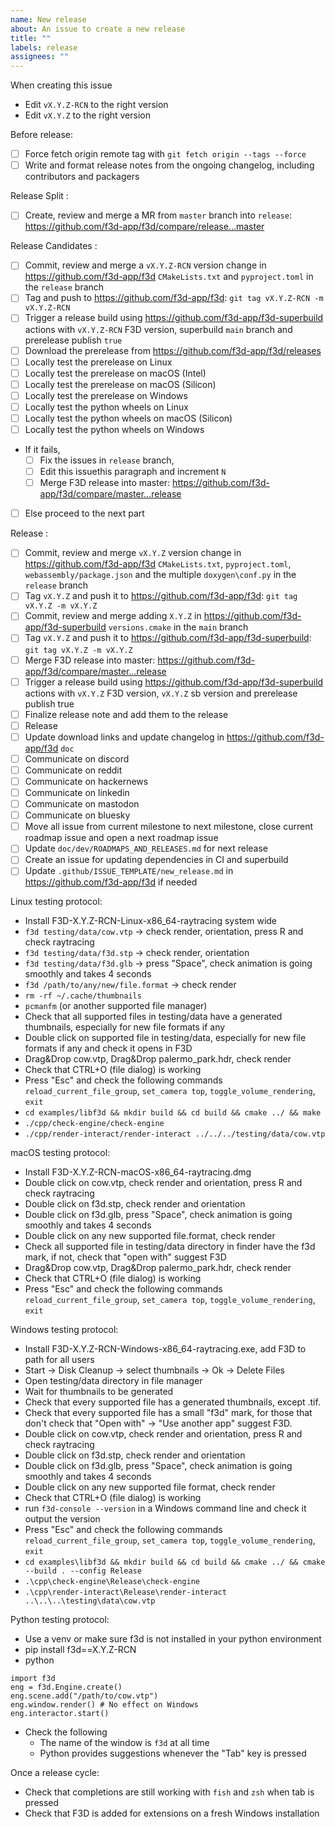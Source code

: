 ```yaml
---
name: New release
about: An issue to create a new release
title: ""
labels: release
assignees: ""
---
```


When creating this issue

- Edit `vX.Y.Z-RCN` to the right version
- Edit `vX.Y.Z` to the right version

Before release:

- [ ] Force fetch origin remote tag with `git fetch origin --tags --force`
- [ ] Write and format release notes from the ongoing changelog, including contributors and packagers

Release Split :

- [ ] Create, review and merge a MR from `master` branch into `release`: https://github.com/f3d-app/f3d/compare/release...master

Release Candidates :

- [ ] Commit, review and merge a `vX.Y.Z-RCN` version change in https://github.com/f3d-app/f3d `CMakeLists.txt` and `pyproject.toml` in the `release` branch
- [ ] Tag and push to https://github.com/f3d-app/f3d: `git tag vX.Y.Z-RCN -m vX.Y.Z-RCN`
- [ ] Trigger a release build using https://github.com/f3d-app/f3d-superbuild actions with `vX.Y.Z-RCN` F3D version, superbuild `main` branch and prerelease publish `true`
- [ ] Download the prerelease from https://github.com/f3d-app/f3d/releases
- [ ] Locally test the prerelease on Linux
- [ ] Locally test the prerelease on macOS (Intel)
- [ ] Locally test the prerelease on macOS (Silicon)
- [ ] Locally test the prerelease on Windows
- [ ] Locally test the python wheels on Linux
- [ ] Locally test the python wheels on macOS (Silicon)
- [ ] Locally test the python wheels on Windows
- If it fails,
  - [ ] Fix the issues in `release` branch,
  - [ ] Edit this issuethis paragraph and increment `N`
  - [ ] Merge F3D release into master: https://github.com/f3d-app/f3d/compare/master...release
- [ ] Else proceed to the next part

Release :

- [ ] Commit, review and merge `vX.Y.Z` version change in https://github.com/f3d-app/f3d `CMakeLists.txt`, `pyproject.toml`, `webassembly/package.json` and the multiple `doxygen\conf.py` in the `release` branch
- [ ] Tag `vX.Y.Z` and push it to https://github.com/f3d-app/f3d: `git tag vX.Y.Z -m vX.Y.Z`
- [ ] Commit, review and merge adding `X.Y.Z` in https://github.com/f3d-app/f3d-superbuild `versions.cmake` in the `main` branch
- [ ] Tag `vX.Y.Z` and push it to https://github.com/f3d-app/f3d-superbuild: `git tag vX.Y.Z -m vX.Y.Z`
- [ ] Merge F3D release into master: https://github.com/f3d-app/f3d/compare/master...release
- [ ] Trigger a release build using https://github.com/f3d-app/f3d-superbuild actions with `vX.Y.Z` F3D version, `vX.Y.Z` sb version and prerelease publish true
- [ ] Finalize release note and add them to the release
- [ ] Release
- [ ] Update download links and update changelog in https://github.com/f3d-app/f3d `doc`
- [ ] Communicate on discord
- [ ] Communicate on reddit
- [ ] Communicate on hackernews
- [ ] Communicate on linkedin
- [ ] Communicate on mastodon
- [ ] Communicate on bluesky
- [ ] Move all issue from current milestone to next milestone, close current roadmap issue and open a next roadmap issue
- [ ] Update `doc/dev/ROADMAPS_AND_RELEASES.md` for next release
- [ ] Create an issue for updating dependencies in CI and superbuild
- [ ] Update `.github/ISSUE_TEMPLATE/new_release.md` in https://github.com/f3d-app/f3d if needed

Linux testing protocol:

- Install F3D-X.Y.Z-RCN-Linux-x86_64-raytracing system wide
- `f3d testing/data/cow.vtp` -> check render, orientation, press R and check raytracing
- `f3d testing/data/f3d.stp` -> check render, orientation
- `f3d testing/data/f3d.glb` -> press "Space", check animation is going smoothly and takes 4 seconds
- `f3d /path/to/any/new/file.format` -> check render
- `rm -rf ~/.cache/thumbnails`
- `pcmanfm` (or another supported file manager)
- Check that all supported files in testing/data have a generated thumbnails, especially for new file formats if any
- Double click on supported file in testing/data, especially for new file formats if any and check it opens in F3D
- Drag&Drop cow.vtp, Drag&Drop palermo_park.hdr, check render
- Check that CTRL+O (file dialog) is working
- Press "Esc" and check the following commands `reload_current_file_group`, `set_camera top`, `toggle_volume_rendering`, `exit`
- `cd examples/libf3d && mkdir build && cd build && cmake ../ && make`
- `./cpp/check-engine/check-engine`
- `./cpp/render-interact/render-interact ../../../testing/data/cow.vtp`

macOS testing protocol:

- Install F3D-X.Y.Z-RCN-macOS-x86_64-raytracing.dmg
- Double click on cow.vtp, check render and orientation, press R and check raytracing
- Double click on f3d.stp, check render and orientation
- Double click on f3d.glb, press "Space", check animation is going smoothly and takes 4 seconds
- Double click on any new supported file.format, check render
- Check all supported file in testing/data directory in finder have the f3d mark, if not, check that "open with" suggest F3D
- Drag&Drop cow.vtp, Drag&Drop palermo_park.hdr, check render
- Check that CTRL+O (file dialog) is working
- Press "Esc" and check the following commands `reload_current_file_group`, `set_camera top`, `toggle_volume_rendering`, `exit`

Windows testing protocol:

- Install F3D-X.Y.Z-RCN-Windows-x86_64-raytracing.exe, add F3D to path for all users
- Start -> Disk Cleanup -> select thumbnails -> Ok -> Delete Files
- Open testing/data directory in file manager
- Wait for thumbnails to be generated
- Check that every supported file has a generated thumbnails, except .tif.
- Check that every supported file has a small "f3d" mark, for those that don't check that "Open with" -> "Use another app" suggest F3D.
- Double click on cow.vtp, check render and orientation, press R and check raytracing
- Double click on f3d.stp, check render and orientation
- Double click on f3d.glb, press "Space", check animation is going smoothly and takes 4 seconds
- Double click on any new supported file format, check render
- Check that CTRL+O (file dialog) is working
- run `f3d-console --version` in a Windows command line and check it output the version
- Press "Esc" and check the following commands `reload_current_file_group`, `set_camera top`, `toggle_volume_rendering`, `exit`
- `cd examples\libf3d && mkdir build && cd build && cmake ../ && cmake --build . --config Release`
- `.\cpp\check-engine\Release\check-engine`
- `.\cpp\render-interact\Release\render-interact ..\..\..\testing\data\cow.vtp`

Python testing protocol:

- Use a venv or make sure f3d is not installed in your python environment
- pip install f3d==X.Y.Z-RCN
- python

```
import f3d
eng = f3d.Engine.create()
eng.scene.add("/path/to/cow.vtp")
eng.window.render() # No effect on Windows
eng.interactor.start()
```

- Check the following
  - The name of the window is `f3d` at all time
  - Python provides suggestions whenever the "Tab" key is pressed

Once a release cycle:

- Check that completions are still working with `fish` and `zsh` when tab is pressed
- Check that F3D is added for extensions on a fresh Windows installation
